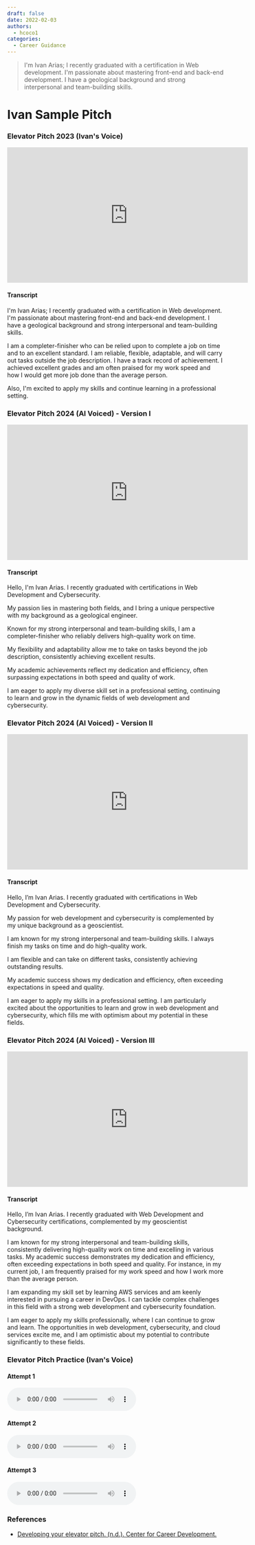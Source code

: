 ```yaml
---
draft: false
date: 2022-02-03
authors:
  - hcoco1
categories:
  - Career Guidance
---
```


>I'm Ivan Arias; I recently graduated with a certification in Web development. I'm passionate about mastering front-end and back-end development. I have a geological background and strong interpersonal and team-building skills.
<!-- more -->


# Ivan Sample Pitch

### Elevator Pitch 2023 (Ivan's Voice)

<iframe width="560" height="315" src="https://www.youtube.com/embed/azD73brL0lU?si=O1cnfabyoZTg0wdF" title="YouTube video player" frameborder="0" allow="accelerometer; autoplay; clipboard-write; encrypted-media; gyroscope; picture-in-picture; web-share" referrerpolicy="strict-origin-when-cross-origin" allowfullscreen></iframe>


#### Transcript

I'm Ivan Arias; I recently graduated with a certification in Web development. I'm passionate about mastering front-end and back-end development. I have a geological background and strong interpersonal and team-building skills.

I am a completer-finisher who can be relied upon to complete a job on time and to an excellent standard. I am reliable, flexible, adaptable, and will carry out tasks outside the job description. I have a track record of achievement. I achieved excellent grades and am often praised for my work speed and how I would get more job done than the average person.

Also, I'm excited to apply my skills and continue learning in a professional setting.

### Elevator Pitch 2024 (AI Voiced) - Version I

<iframe width="560" height="315" src="https://www.youtube.com/embed/aapxTwA-Bek?si=bnEEK_uLsoeAfoX4" title="YouTube video player" frameborder="0" allow="accelerometer; autoplay; clipboard-write; encrypted-media; gyroscope; picture-in-picture; web-share" referrerpolicy="strict-origin-when-cross-origin" allowfullscreen></iframe>


#### Transcript

Hello, I'm Ivan Arias. I recently graduated with certifications in Web Development and Cybersecurity.

My passion lies in mastering both fields, and I bring a unique perspective with my background as a geological engineer.

Known for my strong interpersonal and team-building skills, I am a completer-finisher who reliably delivers high-quality work on time. 

My flexibility and adaptability allow me to take on tasks beyond the job description, consistently achieving excellent results.

My academic achievements reflect my dedication and efficiency, often surpassing expectations in both speed and quality of work. 

I am eager to apply my diverse skill set in a professional setting, continuing to learn and grow in the dynamic fields of web development and cybersecurity.

### Elevator Pitch 2024 (AI Voiced) - Version II

<iframe width="560" height="315" src="https://www.youtube.com/embed/gx7fW0OKJ6U?si=URKEVwsM-u_Y4D6d" title="YouTube video player" frameborder="0" allow="accelerometer; autoplay; clipboard-write; encrypted-media; gyroscope; picture-in-picture; web-share" referrerpolicy="strict-origin-when-cross-origin" allowfullscreen></iframe>


#### Transcript

Hello, I’m Ivan Arias. I recently graduated with certifications in Web Development and Cybersecurity.

My passion for web development and cybersecurity is complemented by my unique background as a geoscientist.

I am known for my strong interpersonal and team-building skills. I always finish my tasks on time and do high-quality work.

I am flexible and can take on different tasks, consistently achieving outstanding results.

My academic success shows my dedication and efficiency, often exceeding expectations in speed and quality.

I am eager to apply my skills in a professional setting. I am particularly excited about the opportunities to learn and grow in web development and cybersecurity, which fills me with optimism about my potential in these fields.


### Elevator Pitch 2024 (AI Voiced) - Version III

<iframe width="560" height="315" src="https://www.youtube.com/embed/QfiFMEDKqU0?si=6DLcopBTQUPsJFYh" title="YouTube video player" frameborder="0" allow="accelerometer; autoplay; clipboard-write; encrypted-media; gyroscope; picture-in-picture; web-share" referrerpolicy="strict-origin-when-cross-origin" allowfullscreen></iframe>

#### Transcript

Hello, I’m Ivan Arias. I recently graduated with Web Development and Cybersecurity certifications, complemented by my geoscientist background.

I am known for my strong interpersonal and team-building skills, consistently delivering high-quality work on time and excelling in various tasks.  My academic success demonstrates my dedication and efficiency, often exceeding expectations in both speed and quality. For instance, in my current job, I am frequently praised for my work speed and how I work more than the average person.

I am expanding my skill set by learning AWS services and am keenly interested in pursuing a career in DevOps. I can tackle complex challenges in this field with a strong web development and cybersecurity foundation.

I am eager to apply my skills professionally, where I can continue to grow and learn. The opportunities in web development, cybersecurity, and cloud services excite me, and I am optimistic about my potential to contribute significantly to these fields.





### Elevator Pitch Practice (Ivan's Voice)

#### Attempt 1


<audio controls> <source src="https://hcoco1-website-bucket-12345.s3.amazonaws.com/pitch_01.wav" type="audio/mp3"> Your browser does not support the audio element. </audio> 



#### Attempt 2

<audio controls> <source src="https://hcoco1-website-bucket-12345.s3.amazonaws.com/pitch_02+(enhanced).wav" type="audio/mp3"> Your browser does not support the audio element. </audio> 



#### Attempt 3

 <audio controls> <source src="https://hcoco1-website-bucket-12345.s3.amazonaws.com/pitch_03.wav" type="audio/mp3"> Your browser does not support the audio element. </audio> 




### References 

- [Developing your elevator pitch. (n.d.). Center for Career Development.](https://careerdevelopment.princeton.edu/guides/networking/developing-your-elevator-pitch)